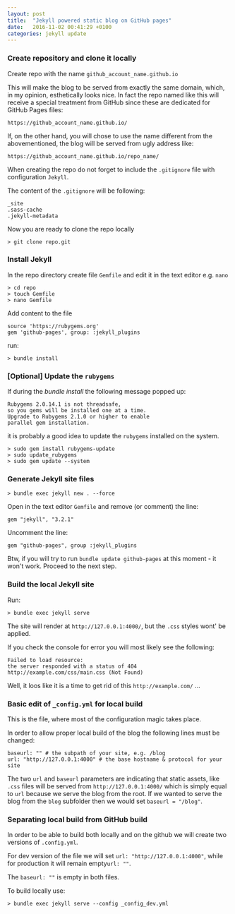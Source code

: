 ```yaml
---
layout: post
title:  "Jekyll powered static blog on GitHub pages"
date:   2016-11-02 00:41:29 +0100
categories: jekyll update
---
```



### Create repository and clone it locally

Create repo with the name `github_account_name.github.io`

This will make the blog to be served from exactly the same domain, which, in my opinion, esthetically looks nice. In fact the repo named like this will receive a special treatment from GitHub since these are dedicated for GitHub Pages files:

`https://github_account_name.github.io/`

If, on the other hand, you will chose to use the name different from the abovementioned, the blog will be served from ugly address like:

`https://github_account_name.github.io/repo_name/`

When creating the repo do not forget to include the `.gitignore` file with configuration `Jekyll`.

The content of the `.gitignore` will be following:

```
_site
.sass-cache
.jekyll-metadata
```

Now you are ready to clone the repo locally

```
> git clone repo.git
```

### Install Jekyll

In the repo directory create file `Gemfile` and edit it in the text editor e.g. `nano`

```
> cd repo
> touch Gemfile
> nano Gemfile
```

Add content to the file

```
source 'https://rubygems.org'
gem 'github-pages', group: :jekyll_plugins
```

run:

```
> bundle install
```

### [Optional] Update the `rubygems`

If during the *bundle install* the following message popped up:

```
Rubygems 2.0.14.1 is not threadsafe,
so you gems will be installed one at a time.
Upgrade to Rubygems 2.1.0 or higher to enable
parallel gem installation.
```

it is probably a good idea to update the `rubygems` installed on the system.

```
> sudo gem install rubygems-update
> sudo update_rubygems
> sudo gem update --system
```

### Generate Jekyll site files

```
> bundle exec jekyll new . --force
```

Open in the text editor `Gemfile` and remove (or comment) the line:

```
gem "jekyll", "3.2.1"
```

Uncomment the line:

```
gem "github-pages", group :jekyll_plugins
```

Btw, if you will try to run `bundle update github-pages` at this moment - it won't work. Proceed to the next step.

### Build the local Jekyll site

Run:

```
> bundle exec jekyll serve
```

The site will render at `http://127.0.0.1:4000/`, but the `.css` styles wont' be applied.

If you check the console for error you will most likely see the following:

```
Failed to load resource:
the server responded with a status of 404
http://example.com/css/main.css (Not Found)
```

Well, it loos like it is a time to get rid of this `http://example.com/` ...

### Basic edit of `_config.yml` for local build

This is the file, where most of the configuration magic takes place.

In order to allow proper local build of the blog the following lines must be changed:

```
baseurl: "" # the subpath of your site, e.g. /blog
url: "http://127.0.0.1:4000" # the base hostname & protocol for your site
```

The two `url` and `baseurl` parameters are indicating that static assets, like `.css` files will be served from `http://127.0.0.1:4000/` which is simply equal to `url` because we serve the blog from the root. If we wanted to serve the blog from the `blog` subfolder then we would set `baseurl = "/blog"`.

### Separating local build from GitHub build

In order to be able to build both locally and on the github we will create two versions of `.config.yml`.

For dev version of the file we will set `url: "http://127.0.0.1:4000"`, while for production it will remain empty`url: ""`.

The `baseurl: ""` is empty in both files.

To build locally use:

```
> bundle exec jekyll serve --config _config_dev.yml
```
